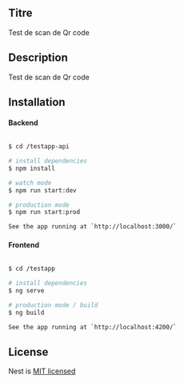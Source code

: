 ## Titre

Test de scan de Qr code

## Description

Test de scan de Qr code

## Installation

#### Backend

```bash

$ cd /testapp-api

# install dependencies
$ npm install

# watch mode
$ npm run start:dev

# production mode
$ npm run start:prod

See the app running at `http://localhost:3000/`

```

#### Frontend

```bash

$ cd /testapp

# install dependencies
$ ng serve

# production mode / build
$ ng build

See the app running at `http://localhost:4200/`

```

## License

Nest is [MIT licensed](LICENSE)
